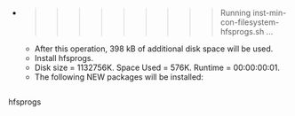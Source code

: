 * >>>>>>>>> Running inst-min-con-filesystem-hfsprogs.sh ...
  * After this operation, 398 kB of additional disk space will be used.
  * Install hfsprogs.
  * Disk size = 1132756K. Space Used = 576K. Runtime = 00:00:00:01.
  * The following NEW packages will be installed:
  ```bash
hfsprogs
  ```
